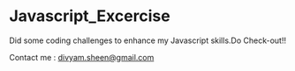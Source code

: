 # Javascript_Excercise

Did some coding challenges to enhance my Javascript skills.Do Check-out!!

Contact me : divyam.sheen@gmail.com

